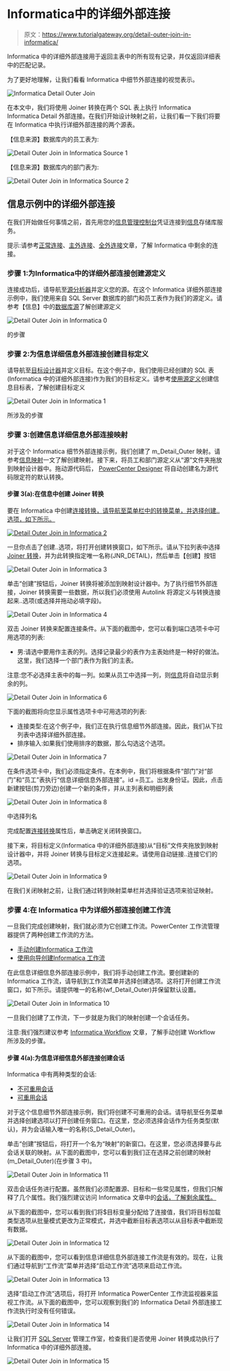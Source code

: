 # Informatica中的详细外部连接

> 原文：<https://www.tutorialgateway.org/detail-outer-join-in-informatica/>

Informatica 中的详细外部连接用于返回主表中的所有现有记录，并仅返回详细表中的匹配记录。

为了更好地理解，让我们看看 Informatica 中细节外部连接的视觉表示。

![Informatica Detail Outer Join](img/eff50648c359415004f32c2d1fdbcf2d.png)

在本文中，我们将使用 Joiner 转换在两个 SQL 表上执行 Informatica Informatica Detail 外部连接。在我们开始设计映射之前，让我们看一下我们将要在 Informatica 中执行详细外部连接的两个源表。

【信息来源】数据库内的员工表为:

![Detail Outer Join in Informatica Source 1](img/0ff8d03a63d3f2d830c98da1fdb1ad4e.png)

【信息来源】数据库内的部门表为:

![Detail Outer Join in Informatica Source 2](img/ad381458ba62b31c1adda685a07425df.png)

## 信息示例中的详细外部连接

在我们开始做任何事情之前，首先用您的[信息管理控制台](https://www.tutorialgateway.org/informatica-admin-console/)凭证连接到[信息](https://www.tutorialgateway.org/informatica/)存储库服务。

提示:请参考[正常连接](https://www.tutorialgateway.org/joiner-transformation-in-informatica/)、[主外连接](https://www.tutorialgateway.org/master-outer-join-in-informatica/)、[全外连接](https://www.tutorialgateway.org/full-outer-join-in-informatica/)文章，了解 Informatica 中剩余的连接。

### 步骤 1:为Informatica中的详细外部连接创建源定义

连接成功后，请导航至[源分析器](https://www.tutorialgateway.org/informatica-source-analyzer/)并定义您的源。在这个 Informatica 详细外部连接示例中，我们使用来自 SQL Server 数据库的部门和员工表作为我们的源定义。请参考【信息】中的[数据库源](https://www.tutorialgateway.org/database-source-in-informatica/)了解创建源定义

![Detail Outer Join in Informatica 0](img/6cfeb12e7d92fff5e6376fd60bbe687f.png)

的步骤

### 步骤 2:为信息详细信息外部连接创建目标定义

请导航至[目标设计器](https://www.tutorialgateway.org/target-designer-in-informatica/)并定义目标。在这个例子中，我们使用已经创建的 SQL 表(Informatica 中的详细外部连接)作为我们的目标定义。请参考[使用源定义](https://www.tutorialgateway.org/create-informatica-target-table-using-source-definition/)创建信息目标表，了解创建目标定义

![Detail Outer Join in Informatica 1](img/7278c7fda787ae302ed5e8be69785e60.png)

所涉及的步骤

### 步骤 3:创建信息详细信息外部连接映射

对于这个 Informatica 细节外部连接示例，我们创建了 m_Detail_Outer 映射。请参考[信息映射](https://www.tutorialgateway.org/informatica-mapping/)一文了解创建映射。接下来，将员工和部门源定义从“源”文件夹拖放到映射设计器中。拖动源代码后， [PowerCenter Designer](https://www.tutorialgateway.org/informatica-powercenter-designer/) 将自动创建名为源代码限定符的默认转换。

#### 步骤 3(a):在信息中创建 Joiner 转换

要在 Informatica 中创建[连接转换，请导航至菜单栏中的转换菜单，并选择创建..选项，如下所示。](https://www.tutorialgateway.org/joiner-transformation-in-informatica/)

[![Detail Outer Join in Informatica 2](img/e32ea1137256cb1fc050aea8572878dd.png)](https://www.tutorialgateway.org/joiner-transformation-in-informatica/)

一旦你点击了创建..选项，将打开创建转换窗口，如下所示。请从下拉列表中选择 [Joiner 转换](https://www.tutorialgateway.org/joiner-transformation-in-informatica/)，并为此转换指定唯一名称(JNR_DETAIL)，然后单击【创建】按钮

![Detail Outer Join in Informatica 3](img/e1b8a881e07e447e601999c222c24729.png)

单击“创建”按钮后，Joiner 转换将被添加到映射设计器中。为了执行细节外部连接，Joiner 转换需要一些数据，所以我们必须使用 Autolink 将源定义与转换连接起来..选项(或选择并拖动必填字段)。

![Detail Outer Join in Informatica 4](img/da10229cca9eecf6123d30a554ade53e.png)

双击 Joiner 转换来配置连接条件。从下面的截图中，您可以看到端口选项卡中可用选项的列表:

*   男:请选中要用作主表的列。选择记录最少的表作为主表始终是一种好的做法。这里，我们选择一个部门表作为我们的主表。

注意:您不必选择主表中的每一列。如果从员工中选择一列，则[信息](https://www.tutorialgateway.org/informatica/)将自动显示剩余的列。

![Detail Outer Join in Informatica 6](img/859d2907155de83f37d9037e0a58dbf2.png)

下面的截图将向您显示属性选项卡中可用选项的列表:

*   连接类型:在这个例子中，我们正在执行信息细节外部连接。因此，我们从下拉列表中选择详细外部连接。
*   排序输入:如果我们使用排序的数据，那么勾选这个选项。

![Detail Outer Join in Informatica 7](img/f31899a96a039a6a51482b85404bd991.png)

在条件选项卡中，我们必须指定条件。在本例中，我们将根据条件“部门”对“部门”和“员工”表执行“信息详细信息外部连接”。id =员工。出发身份证。因此，点击新建按钮(剪刀旁边)创建一个新的条件，并从主列表和明细列表

![Detail Outer Join in Informatica 8](img/94e4b78ac4a3b11d9f84240f387b55c8.png)

中选择列名

完成配置[连接转换](https://www.tutorialgateway.org/joiner-transformation-in-informatica/)属性后，单击确定关闭转换窗口。

接下来，将目标定义(Informatica 中的详细外部连接)从“目标”文件夹拖放到映射设计器中，并将 Joiner 转换与目标定义连接起来。请使用自动链接..连接它们的选项。

![Detail Outer Join in Informatica 9](img/4f1e2e98d8429dc1b3b53c06c67f32bd.png)

在我们关闭映射之前，让我们通过转到映射菜单栏并选择验证选项来验证映射。

### 步骤 4:在 Informatica 中为详细外部连接创建工作流

一旦我们完成创建映射，我们就必须为它创建工作流。PowerCenter 工作流管理器提供了两种创建工作流的方法。

*   [手动创建Informatica 工作流](https://www.tutorialgateway.org/informatica-workflow/)
*   [使用向导创建Informatica 工作流](https://www.tutorialgateway.org/informatica-workflow-using-wizard/)

在此信息详细信息外部连接示例中，我们将手动创建工作流。要创建新的Informatica 工作流，请导航到工作流菜单并选择创建选项。这将打开创建工作流窗口，如下所示。请提供唯一的名称(wf_Detail_Outer)并保留默认设置。

![Detail Outer Join in Informatica 10](img/d6538e8fbc29688a9b592c5f6ab707e3.png)

一旦我们创建了工作流，下一步就是为我们的映射创建一个会话任务。

注意:我们强烈建议参考 [Informatica Workflow](https://www.tutorialgateway.org/informatica-workflow/) 文章，了解手动创建 Workflow 所涉及的步骤。

#### 步骤 4(a):为信息详细信息外部连接创建会话

Informatica 中有两种类型的会话:

*   [不可重用会话](https://www.tutorialgateway.org/session-in-informatica/)
*   [可重用会话](https://www.tutorialgateway.org/reusable-session-in-informatica/)

对于这个信息细节外部连接示例，我们将创建不可重用的会话。请导航至任务菜单并选择创建选项以打开创建任务窗口。在这里，您必须选择会话作为任务类型(默认)，并为会话输入唯一的名称(S_Detail_Outer)。

单击“创建”按钮后，将打开一个名为“映射”的新窗口。在这里，您必须选择要与此会话关联的映射。从下面的截图中，您可以看到我们正在选择之前创建的映射(m_Detail_Outer)(在步骤 3 中)。

![Detail Outer Join in Informatica 11](img/53d5501bbe609b89c2bc049338f0507e.png)

双击会话任务进行配置。虽然我们必须配置源、目标和一些常见属性，但我们只解释了几个属性。我们强烈建议访问 Informatica 文章中的[会话，了解剩余属性。](https://www.tutorialgateway.org/session-in-informatica/)

从下面的截图中，您可以看到我们将$目标变量分配给了连接值，我们将目标加载类型选项从批量模式更改为正常模式，并选中截断目标表选项以从目标表中截断现有数据。

![Detail Outer Join in Informatica 12](img/65f11f63b603afe9e2e8575b3aaba512.png)

从下面的截图中，您可以看到信息详细信息外部连接工作流是有效的。现在，让我们通过导航到“工作流”菜单并选择“启动工作流”选项来启动工作流。

![Detail Outer Join in Informatica 13](img/6d07ae9484a5cf597446a794e7e2f475.png)

选择“启动工作流”选项后，将打开 Informatica PowerCenter 工作流监视器来监视工作流。从下面的截图中，您可以观察到我们的 Informatica Detail 外部连接工作流执行时没有任何错误。

![Detail Outer Join in Informatica 14](img/5224ed33052ad542125c735e4f4932ab.png)

让我们打开 [SQL Server](https://www.tutorialgateway.org/sql/) 管理工作室，检查我们是否使用 Joiner 转换成功执行了 Informatica 中的详细外部连接。

![Detail Outer Join in Informatica 15](img/3d58ab4267ded14aa99954efef60ac15.png)